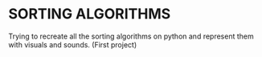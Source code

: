 # SORTING ALGORITHMS

Trying to recreate all the sorting algorithms on python and represent them with visuals and sounds. (First project)
